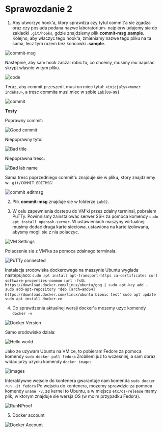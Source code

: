
# Sprawozdanie 2

1.  Aby utworzyc hook'a, ktory sprawdza czy tytul commit'a sie zgadza oraz czy posiada podana nazwe laboratorium- najpierw udajemy sie do zakladki `.git/hooks`, gdzie znajdziemy plik **commit-msg.sample**. Kolejno, aby wlaczyc tego hook'a, zmieniamy nazwe tego pliku na ta sama, lecz tym razem bez koncowki **.sample**.

![commit-msg](https://imgur.com/L7E8I8e.jpg)

Nastepnie, aby sam hook zaczal robic to, co chcemy, musimy mu napisac skrypt wlasnie w tym pliku.

![code](https://imgur.com/T5yJcA6.jpg)

Teraz, aby commit przeszedl, musi on miec tytul: `<inicjały><numer indeksu>`, a tresc commita musi miec w sobie `Lab[00-99]`

![commit](https://imgur.com/5mtZ6z7.jpg)

**Testy**

Poprawny commit:

![Good commit](https://imgur.com/WDDaOKU.jpg)

Niepoprawny tytul:

![Bad title](https://imgur.com/WJTUT40.jpg)

Niepoprawna tresc:

![Bad lab name](https://imgur.com/E2a9Dye.jpg)

Sama tresc poprzedniego commit'u znajduje sie w pliku, ktory znajdziemy w `.git/COMMIT_EDITMSG'`

![commit_editmsg](https://imgur.com/UkDwLIR.jpg)

2. Plik **commit-msg** znajduje sie w folderze `Lab02`.

3. W celu zapewnienia dostepu do VM'ki przez zdalny terminal, pobralem PuTTy.
Powinnismy zainstalowac serwer SSH za pomoca komendy `sudo apt install openssh-server`.
W ustawieniach maszyny wirtualnej musimy dodać druga karte sieciowa, ustawiona na karte izolowana, abysmy mogli sie z nia polaczyc.

![VM Settings](https://imgur.com/emaXx3h.jpg)

Polaczenie sie z VM'ka za pomoca zdalnego terminala.

![PuTTy connected](https://imgur.com/yuBy5Gp.jpg)

Instalacja srodowiska dockerowego na maszynie Ubuntu wyglada nastepujaco:
`sudo apt install apt-transport-https ca-certificates curl software-properties-common`
`curl -fsSL https://download.docker.com/linux/ubuntu/gpg | sudo apt-key add - `
`sudo add-apt-repository "deb [arch=amd64] https://download.docker.com/linux/ubuntu bionic test"`
`sudo apt update sudo apt install docker-ce`

4. Do sprawdzenia aktualnej wersji docker'a mozemy uzyc komendy `docker -v`

![Docker Version](https://imgur.com/o6Uthpz.jpg)

Samo srodowisko dziala:

![Hello world](https://imgur.com/9y5KEJD.jpg)

Jako ze uzywam Ubuntu na VM'ce, to pobieram Fedore za pomoca komendy `sudo docker pull fedora`
Zrobilem juz to wczesniej, a sam obraz widac przy uzyciu komendy `docker images`

![images](https://imgur.com/355ZbCD.jpg)

Interaktywne wejscie do kontenera gwarantuje nam komenda `sudo docker run -it fedora`
Po wejsciu do kontenera, mozemy sprawdzic za pomoca komendy `uname -v`, ze kernel to Ubuntu, a w miejscu `etc/os-release` mamy plik, w ktorym znajduje sie wersja OS (w moim przypadku Fedora).

![RunNProof](https://imgur.com/iC3xI38.jpg)

5. Docker account

![Docker Account](https://imgur.com/3zBmExl.jpg)



